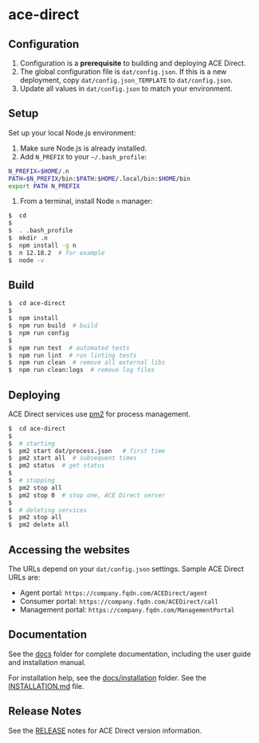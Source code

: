 # ace-direct

## Configuration

1. Configuration is a **prerequisite** to building and deploying ACE Direct.
1. The global configuration file is `dat/config.json`. If this is a new deployment, copy `dat/config.json_TEMPLATE` to `dat/config.json`.
1. Update all values in `dat/config.json` to match your environment.

## Setup

Set up your local Node.js environment:

1. Make sure Node.js is already installed.
1. Add `N_PREFIX` to your  `~/.bash_profile`:

  ```bash
  N_PREFIX=$HOME/.n
  PATH=$N_PREFIX/bin:$PATH:$HOME/.local/bin:$HOME/bin
  export PATH N_PREFIX
  ```

1. From a terminal, install Node `n` manager:

  ```bash
  $  cd
  $
  $  . .bash_profile
  $  mkdir .n
  $  npm install -g n
  $  n 12.18.2  # for example
  $  node -v
  ```

## Build

```bash
$  cd ace-direct
$
$  npm install
$  npm run build  # build
$  npm run config
$
$  npm run test  # automated tests
$  npm run lint  # run linting tests
$  npm run clean  # remove all external libs
$  npm run clean:logs  # remove log files
```

## Deploying

ACE Direct services use [pm2](https://pm2.keymetrics.io/) for process management.

```bash
$  cd ace-direct
$
$  # starting
$  pm2 start dat/process.json   # first time
$  pm2 start all  # subsequent times
$  pm2 status  # get status
$
$  # stopping
$  pm2 stop all
$  pm2 stop 0  # stop one, ACE Direct server
$
$  # deleting services
$  pm2 stop all
$  pm2 delete all
```

## Accessing the websites

The URLs depend on your `dat/config.json` settings. Sample ACE Direct URLs are:

* Agent portal: `https://company.fqdn.com/ACEDirect/agent`
* Consumer portal: `https://company.fqdn.com/ACEDirect/call`
* Management portal: `https://company.fqdn.com/ManagementPortal`

## Documentation

See the [docs](docs/) folder for complete documentation, including the user guide and installation manual.

For installation help, see the [docs/installation](docs/installation/) folder. See the [INSTALLATION.md](docs/installation/INSTALLATION.md) file.

## Release Notes

See the [RELEASE](RELEASE.md) notes for ACE Direct version information.
